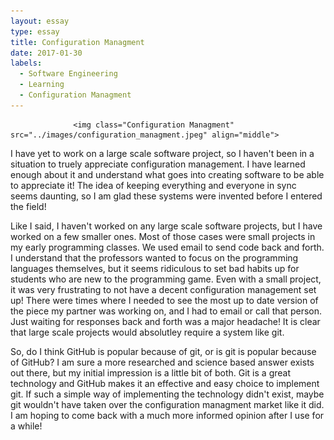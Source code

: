 ```yaml
---
layout: essay
type: essay
title: Configuration Managment
date: 2017-01-30
labels:
  - Software Engineering
  - Learning
  - Configuration Managment
---
```


                  <img class="Configuration Managment" src="../images/configuration_managment.jpeg" align="middle">
I have yet to work on a large scale software project, so I haven't been in a situation to truely appreciate configuration management. I have learned enough about it and understand what goes into creating software to be able to appreciate it! The idea of keeping everything and everyone in sync seems daunting, so I am glad these systems were invented before I entered the field!

Like I said, I haven't worked on any large scale software projects, but I have worked on a few smaller ones. Most of those cases were small projects in my early programming classes. We used email to send code back and forth. I understand that the professors wanted to focus on the programming languages themselves, but it seems ridiculous to set bad habits up for students who are new to the programming game. Even with a small project, it was very frustrating to not have a decent configuration management set up! There were times where I needed to see the most up to date version of the piece my partner was working on, and I had to email or call that person. Just waiting for responses back and forth was a major headache! It is clear that large scale projects would absolutley require a system like git. 

So, do I think GitHub is popular because of git, or is git is popular because of GitHub? I am sure a more researched and science based answer exists out there, but my initial impression is a little bit of both. Git is a great technology and GitHub makes it an effective and easy choice to implement git. If such a simple way of implementing the technology didn't exist, maybe git wouldn't have taken over the configuration managment market like it did. I am hoping to come back with a much more informed opinion after I use for a while! 


